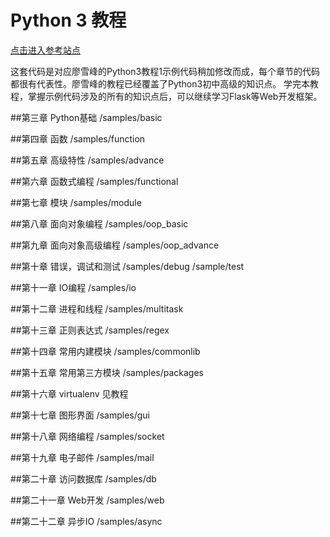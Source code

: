 Python 3 教程
============
[点击进入参考站点](https://www.liaoxuefeng.com/wiki/0014316089557264a6b348958f449949df42a6d3a2e542c000)

这套代码是对应廖雪峰的Python3教程1示例代码稍加修改而成，每个章节的代码都很有代表性。廖雪峰的教程已经覆盖了Python3初中高级的知识点。
学完本教程，掌握示例代码涉及的所有的知识点后，可以继续学习Flask等Web开发框架。

##第三章 Python基础
/samples/basic

##第四章 函数
/samples/function

##第五章 高级特性
/samples/advance

##第六章 函数式编程
/samples/functional

##第七章 模块
/samples/module

##第八章 面向对象编程
/samples/oop_basic

##第九章 面向对象高级编程
/samples/oop_advance

##第十章 错误，调试和测试
/samples/debug
/sample/test

##第十一章 IO编程
/samples/io

##第十二章 进程和线程
/samples/multitask

##第十三章 正则表达式
/samples/regex

##第十四章 常用内建模块
/samples/commonlib

##第十五章 常用第三方模块
/samples/packages

##第十六章 virtualenv
见教程

##第十七章 图形界面
/samples/gui

##第十八章 网络编程
/samples/socket

##第十九章 电子邮件
/samples/mail

##第二十章 访问数据库
/samples/db

##第二十一章 Web开发
/samples/web

##第二十二章 异步IO
/samples/async


